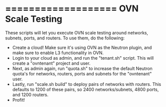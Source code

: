 ===================
 OVN Scale Testing
===================

These scripts will let you execute OVN scale testing around networks, subnets,
ports, and routers. To use them, do the following:

* Create a cloud! Make sure it's using OVN as the Neutron plugin, and make
  sure to enable L3 functionality in OVN.
* Login to your cloud as admin, and run the "tenant.sh" script. This will
  create a "ovntenant" project and user.
* Next, as admin again, run "quota.sh" to increase the default Neutron
  quota's for networks, routers, ports and subnets for the "ovntenant"
  user.
* Lastly, run "scale.sh build" to deploy pairs of networks with routers.
  This defaults to 1200 of these pairs, so 2400 networks/subnets, 4800
  ports, and 1200 routers.
* Profit!
